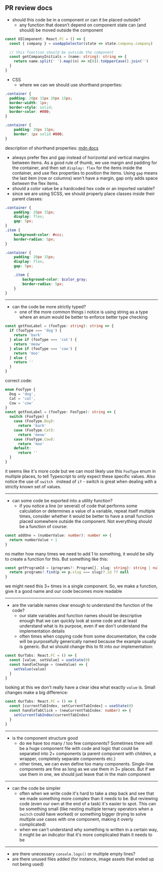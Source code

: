 ## PR review docs

- should this code be in a component or can it be placed outside?
  - any function that doesn't depend on component state can (and should) be moved outside the component
```typescript
const UIComponent: React.FC = () => {
  const { company } = useAppSelector(state => state.company.company)

  // this function should be outside the component
  const getCompanyInitials = (name: string): string => {
    return name.split(' ').map((n) => n[0]).toUpperCase().join('')
  }
}
```
- CSS
  - where we can we should use shorthand properties:
```css
.container {
  padding: 20px 15px 20px 15px;
  border-width: 1px;
  border-style: solid;
  border-color: #000;
}
```
```css
.container {
	padding: 20px 15px;
	border: 1px solid #000;
}
```
description of shorthand properties: [mdn docs](https://developer.mozilla.org/en-US/docs/Web/CSS/Shorthand_properties)
  - always prefer flex and gap instead of horizontal and vertical margins between items. As a good rule of thumb, we use margin and padding for the container, and then set `display: flex` for the items inside the container, and use flex properties to position the items. Using `gap` means the last item (row or columns) won't have a margin, gap only adds space _between_ the flex items.
  - should a color value be a hardcoded hex code or an imported variable?
  - since we are using SCSS, we should properly place classes inside their parent classes:
```css
.container {
	padding: 20px 15px;
	display: flex;
	gap: 5px;
}
.item {
	background-color: #ccc;
	border-radius: 5px;
}

```
```scss
.container {
	padding: 20px 15px;
	display: flex;
	gap: 5px;

	.item {
		background-color: $color_gray;
		border-radius: 5px;
	}
}
```
___
- can the code be more strictly typed?
  - one of the more common things i notice is using string as a type where an enum would be better to enforce better type checking
```typescript
const getFooLabel = (fooType: string): string => {
  if (fooType === 'dog') {
    return 'bark'
  } else if (fooType === 'cat') {
    return 'meow'
  } else if (fooType === 'cow') {
    return 'moo'
  } else {
    return ''
  }
}
```
correct code:
```typescript
enum FooType {
  Dog = 'dog',
  Cat = 'cat',
  Cow = 'cow'
}
const getFooLabel = (fooType: FooType): string => {
  switch (FooType) {
    case (FooType.Dog):
      return 'bark'
    case (FooType.Cat):
      return 'meow'
    case (FooType.Cow):
      return 'moo'
    default:
      return ''
  }
}
```
it seems like it's more code but we can most likely use this `FooType` enum in multiple places, to tell Typescript to only expect these specific values. Also notice the use of `switch ` instead of `if` - switch is great when dealing with a strictly known set of values.
___
- can some code be exported into a utility function?
  - if you notice a line (or several) of code that performs some calculation or determines a value of a variable, repeat itself multiple times, consider whether it would be better to have a small function placed somewhere outside the component. Not everything should be a function of course:
```typescript
const addOne = (numberValue: number): number => {
  return numberValue + 1
}
```
no matter how many times we need to add 1 to something, it would be silly to create a function for this. But something like this:
```typescript
const getProgramId = (programs?: Program[], slug: string): string | null => {
  return programs?.find(p => p.slug === slug)?.id ?? null
}
```
we might need this 3+ times in a single component. So, we make a function, give it a good name and our code becomes more readable
___
- are the variable names clear enough to understand the function of the code?
  - our state variables and function names should be descriptive enough that we can quickly look at some code and at least understand what is its purpose, even if we don't understand the implementation details
  - often times when copying code from some documentation, the code will be purposefully generically named because the example usually is generic. But wi should change this to fit into our implementation:
```typescript
const OurTabs: React.FC = () => {
  const [value, setValue] = useState(0)
  const handleChange = (newValue) => {
    setValue(value)
  }
}
```
looking at this we don't really have a clear idea what exactly `value` is. Small changes make a big difference:
```typescript
const OurTabs: React.FC = () => {
  const [currentTabIndex, setCurrentTabIndex] = useState(0)
  const handleTabClick = (newCurrentTabIndex: number) => {
    setCurrentTabIndex(currentTabIndex)
  }
}
```
---
- is the component structure good
  - do we have too many / too few components? Sometimes there will be a huge component file with code and logic that could be separated into 2+ components (a parent component with children, a wrapper, completely separate components etc.)
  - other times, we can even define too many components. Single-line components are fine as long as we use them in 3+ places. But if we use them in one, we should just leave that in the main component
---
- can the code be simpler
  - often when we write code it's hard to take a step back and see that we made something more complex than it needs to be. But reviewing code (even our own at the end of a task) it's easier to spot. This can be something small (like nesting multiple ternary operators when a `switch` could have worked) or something bigger (trying to solve multiple use cases with one component, making it overly complicated)
  - when we can't understand why something is written in a certain way, it might be an indicator that it's more complicated thatn it needs to be
---
- are there unecessary `console.logs()` or multiple empty lines?
- are there unused files added (for instance, image assets that ended up not being used)
